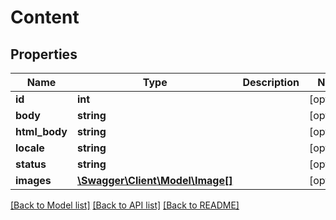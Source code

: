 # Content

## Properties
Name | Type | Description | Notes
------------ | ------------- | ------------- | -------------
**id** | **int** |  | [optional] 
**body** | **string** |  | [optional] 
**html_body** | **string** |  | [optional] 
**locale** | **string** |  | [optional] 
**status** | **string** |  | [optional] 
**images** | [**\Swagger\Client\Model\Image[]**](Image.md) |  | [optional] 

[[Back to Model list]](../../README.md#documentation-for-models) [[Back to API list]](../../README.md#documentation-for-api-endpoints) [[Back to README]](../../README.md)

